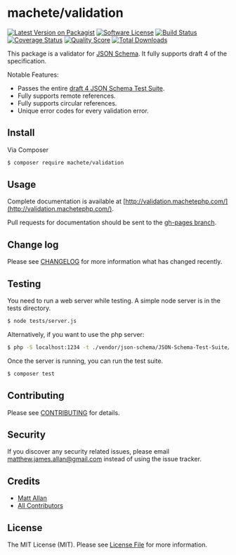 # machete/validation

[![Latest Version on Packagist][ico-version]][link-packagist]
[![Software License][ico-license]](LICENSE.md)
[![Build Status][ico-travis]][link-travis]
[![Coverage Status][ico-scrutinizer]][link-scrutinizer]
[![Quality Score][ico-code-quality]][link-code-quality]
[![Total Downloads][ico-downloads]][link-downloads]

This package is a validator for [JSON Schema](http://json-schema.org/).  It fully supports draft 4 of the specification.

Notable Features:

- Passes the entire [draft 4 JSON Schema Test Suite](https://github.com/json-schema/JSON-Schema-Test-Suite).
- Fully supports remote references.
- Fully supports circular references.
- Unique error codes for every validation error.

## Install

Via Composer

``` bash
$ composer require machete/validation
```

## Usage

Complete documentation is available at [http://validation.machetephp.com/](http://validation.machetephp.com/).

Pull requests for documentation should be sent to the [gh-pages branch](https://github.com/machete-php/validation/tree/gh-pages).

## Change log

Please see [CHANGELOG](CHANGELOG.md) for more information what has changed recently.

## Testing

You need to run a web server while testing.  A simple node server is in the tests directory.

```bash
$ node tests/server.js
```

Alternatively, if you want to use the php server:

```bash
$ php -S localhost:1234 -t ./vendor/json-schema/JSON-Schema-Test-Suite/remotes/
```

Once the server is running, you can run the test suite.

``` bash
$ composer test
```

## Contributing

Please see [CONTRIBUTING](CONTRIBUTING.md) for details.

## Security

If you discover any security related issues, please email matthew.james.allan@gmail.com instead of using the issue tracker.

## Credits

- [Matt Allan][link-author]
- [All Contributors][link-contributors]

## License

The MIT License (MIT). Please see [License File](LICENSE.md) for more information.

[ico-version]: https://img.shields.io/packagist/v/machete/validation.svg?style=flat-square
[ico-license]: https://img.shields.io/badge/license-MIT-brightgreen.svg?style=flat-square
[ico-travis]: https://img.shields.io/travis/machete-php/validation/master.svg?style=flat-square
[ico-scrutinizer]: https://img.shields.io/scrutinizer/coverage/g/machete-php/validation.svg?style=flat-square
[ico-code-quality]: https://img.shields.io/scrutinizer/g/machete-php/validation.svg?style=flat-square
[ico-downloads]: https://img.shields.io/packagist/dt/machete/validation.svg?style=flat-square

[link-packagist]: https://packagist.org/packages/machete/validation
[link-travis]: https://travis-ci.org/machete-php/validation
[link-scrutinizer]: https://scrutinizer-ci.com/g/machete-php/validation/code-structure
[link-code-quality]: https://scrutinizer-ci.com/g/machete-php/validation
[link-downloads]: https://packagist.org/packages/machete/validation
[link-author]: https://github.com/matthew-james
[link-contributors]: ../../contributors
